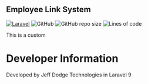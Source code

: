 ## Employee Link System
[![Laravel](https://github.com/jeffdodge/employee-portal/actions/workflows/laravel.yml/badge.svg)](https://github.com/jeffdodge/employee-portal/actions/workflows/laravel.yml)
![GitHub](https://img.shields.io/github/license/jeffdodge/employee-portal)
![GitHub repo size](https://img.shields.io/github/repo-size/jeffdodge/employee-portal)
![Lines of code](https://img.shields.io/tokei/lines/github/jeffdodge/employee-portal)

This is a custom 

# Developer Information

Developed by Jeff Dodge Technologies in Laravel 9
